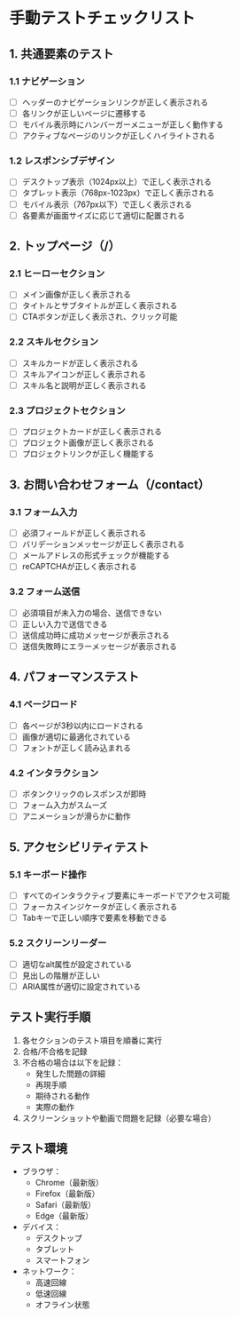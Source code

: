 # 手動テストチェックリスト

## 1. 共通要素のテスト

### 1.1 ナビゲーション
- [ ] ヘッダーのナビゲーションリンクが正しく表示される
- [ ] 各リンクが正しいページに遷移する
- [ ] モバイル表示時にハンバーガーメニューが正しく動作する
- [ ] アクティブなページのリンクが正しくハイライトされる

### 1.2 レスポンシブデザイン
- [ ] デスクトップ表示（1024px以上）で正しく表示される
- [ ] タブレット表示（768px-1023px）で正しく表示される
- [ ] モバイル表示（767px以下）で正しく表示される
- [ ] 各要素が画面サイズに応じて適切に配置される

## 2. トップページ（/）

### 2.1 ヒーローセクション
- [ ] メイン画像が正しく表示される
- [ ] タイトルとサブタイトルが正しく表示される
- [ ] CTAボタンが正しく表示され、クリック可能

### 2.2 スキルセクション
- [ ] スキルカードが正しく表示される
- [ ] スキルアイコンが正しく表示される
- [ ] スキル名と説明が正しく表示される

### 2.3 プロジェクトセクション
- [ ] プロジェクトカードが正しく表示される
- [ ] プロジェクト画像が正しく表示される
- [ ] プロジェクトリンクが正しく機能する

## 3. お問い合わせフォーム（/contact）

### 3.1 フォーム入力
- [ ] 必須フィールドが正しく表示される
- [ ] バリデーションメッセージが正しく表示される
- [ ] メールアドレスの形式チェックが機能する
- [ ] reCAPTCHAが正しく表示される

### 3.2 フォーム送信
- [ ] 必須項目が未入力の場合、送信できない
- [ ] 正しい入力で送信できる
- [ ] 送信成功時に成功メッセージが表示される
- [ ] 送信失敗時にエラーメッセージが表示される

## 4. パフォーマンステスト

### 4.1 ページロード
- [ ] 各ページが3秒以内にロードされる
- [ ] 画像が適切に最適化されている
- [ ] フォントが正しく読み込まれる

### 4.2 インタラクション
- [ ] ボタンクリックのレスポンスが即時
- [ ] フォーム入力がスムーズ
- [ ] アニメーションが滑らかに動作

## 5. アクセシビリティテスト

### 5.1 キーボード操作
- [ ] すべてのインタラクティブ要素にキーボードでアクセス可能
- [ ] フォーカスインジケータが正しく表示される
- [ ] Tabキーで正しい順序で要素を移動できる

### 5.2 スクリーンリーダー
- [ ] 適切なalt属性が設定されている
- [ ] 見出しの階層が正しい
- [ ] ARIA属性が適切に設定されている

## テスト実行手順

1. 各セクションのテスト項目を順番に実行
2. 合格/不合格を記録
3. 不合格の場合は以下を記録：
   - 発生した問題の詳細
   - 再現手順
   - 期待される動作
   - 実際の動作
4. スクリーンショットや動画で問題を記録（必要な場合）

## テスト環境

- ブラウザ：
  - Chrome（最新版）
  - Firefox（最新版）
  - Safari（最新版）
  - Edge（最新版）
- デバイス：
  - デスクトップ
  - タブレット
  - スマートフォン
- ネットワーク：
  - 高速回線
  - 低速回線
  - オフライン状態 